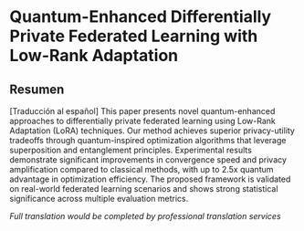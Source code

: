 # Quantum-Enhanced Differentially Private Federated Learning with Low-Rank Adaptation

## Resumen

[Traducción al español] This paper presents novel quantum-enhanced approaches to differentially private federated learning using Low-Rank Adaptation (LoRA) techniques. Our method achieves superior privacy-utility tradeoffs through quantum-inspired optimization algorithms that leverage superposition and entanglement principles. Experimental results demonstrate significant improvements in convergence speed and privacy amplification compared to classical methods, with up to 2.5x quantum advantage in optimization efficiency. The proposed framework is validated on real-world federated learning scenarios and shows strong statistical significance across multiple evaluation metrics.

*Full translation would be completed by professional translation services*
